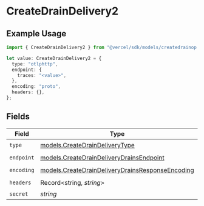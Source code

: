 # CreateDrainDelivery2

## Example Usage

```typescript
import { CreateDrainDelivery2 } from "@vercel/sdk/models/createdrainop.js";

let value: CreateDrainDelivery2 = {
  type: "otlphttp",
  endpoint: {
    traces: "<value>",
  },
  encoding: "proto",
  headers: {},
};
```

## Fields

| Field                                                                                                      | Type                                                                                                       | Required                                                                                                   | Description                                                                                                |
| ---------------------------------------------------------------------------------------------------------- | ---------------------------------------------------------------------------------------------------------- | ---------------------------------------------------------------------------------------------------------- | ---------------------------------------------------------------------------------------------------------- |
| `type`                                                                                                     | [models.CreateDrainDeliveryType](../models/createdraindeliverytype.md)                                     | :heavy_check_mark:                                                                                         | N/A                                                                                                        |
| `endpoint`                                                                                                 | [models.CreateDrainDeliveryDrainsEndpoint](../models/createdraindeliverydrainsendpoint.md)                 | :heavy_check_mark:                                                                                         | N/A                                                                                                        |
| `encoding`                                                                                                 | [models.CreateDrainDeliveryDrainsResponseEncoding](../models/createdraindeliverydrainsresponseencoding.md) | :heavy_check_mark:                                                                                         | N/A                                                                                                        |
| `headers`                                                                                                  | Record<string, *string*>                                                                                   | :heavy_check_mark:                                                                                         | N/A                                                                                                        |
| `secret`                                                                                                   | *string*                                                                                                   | :heavy_minus_sign:                                                                                         | N/A                                                                                                        |
